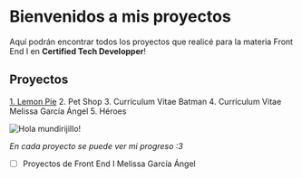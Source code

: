 ﻿# Bienvenidos a mis proyectos

Aquí podrán encontrar todos los proyectos que realicé para la materia Front End I en **Certified Tech Developper**!


## Proyectos

 [1. Lemon Pie](https://melodeux.github.io/FrontEndI/1LemonPie/ "Web") 
 2. Pet Shop
 3. Currículum Vitae Batman
 4. Currículum Vitae Melissa García Ángel
 5. Héroes


![Hola mundirijillo!](https://static.wixstatic.com/media/5fa17a_15ac4cbf640e435087b32ceeeb8a6857~mv2.gif)

*En cada proyecto se puede ver mi progreso :3*

>  

- [ ] Proyectos de Front End I Melissa García Ángel
